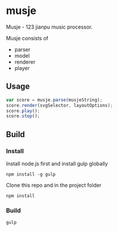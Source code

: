 musje
=====

Musje - 123 jianpu music processor.

Musje consists of

- parser
- model
- renderer
- player


Usage
-----
```js
var score = musje.parse(musjeString);
score.render(svgSelector, layoutOptions);
score.play();
score.stop();
```

Build
-----

### Install
Install node.js first and install gulp globally
```
npm install -g gulp
```
Clone this repo and in the project folder
```
npm install
```

### Build
```
gulp
```